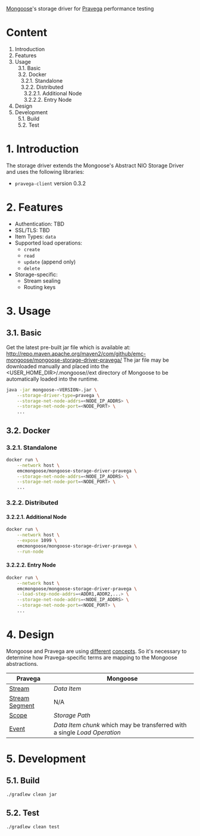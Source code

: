 [Mongoose](https://github.com/emc-mongoose/mongoose)'s storage driver for [Pravega](http://pravega.io) performance testing

# Content

1. Introduction<br/>
2. Features<br/>
3. Usage<br/>
&nbsp;&nbsp;3.1. Basic<br/>
&nbsp;&nbsp;3.2. Docker<br/>
&nbsp;&nbsp;&nbsp;&nbsp;3.2.1. Standalone<br/>
&nbsp;&nbsp;&nbsp;&nbsp;3.2.2. Distributed<br/>
&nbsp;&nbsp;&nbsp;&nbsp;&nbsp;&nbsp;3.2.2.1. Additional Node<br/>
&nbsp;&nbsp;&nbsp;&nbsp;&nbsp;&nbsp;3.2.2.2. Entry Node<br/>
4. Design<br/>
5. Development<br/>
&nbsp;&nbsp;5.1. Build<br/>
&nbsp;&nbsp;5.2. Test<br/>

# 1. Introduction

The storage driver extends the Mongoose's Abstract NIO Storage Driver and uses the following libraries:
* `pravega-client` version 0.3.2

# 2. Features

* Authentication: TBD
* SSL/TLS: TBD
* Item Types: `data`
* Supported load operations:
    * `create`
    * `read`
    * `update` (append only)
    * `delete`
* Storage-specific:
    * Stream sealing
    * Routing keys

# 3. Usage

## 3.1. Basic

Get the latest pre-built jar file which is available at:
http://repo.maven.apache.org/maven2/com/github/emc-mongoose/mongoose-storage-driver-pravega/
The jar file may be downloaded manually and placed into the <USER_HOME_DIR>/.mongoose/<VERSION>/ext directory of
Mongoose to be automatically loaded into the runtime.

```bash
java -jar mongoose-<VERSION>.jar \
    --storage-driver-type=pravega \
    --storage-net-node-addrs=<NODE_IP_ADDRS> \
    --storage-net-node-port=<NODE_PORT> \
    ...
```

## 3.2. Docker

### 3.2.1. Standalone

```bash
docker run \
    --network host \
    emcmongoose/mongoose-storage-driver-pravega \
    --storage-net-node-addrs=<NODE_IP_ADDRS> \
    --storage-net-node-port=<NODE_PORT> \
    ...
```

### 3.2.2. Distributed

#### 3.2.2.1. Additional Node

```bash
docker run \
    --network host \
    --expose 1099 \
    emcmongoose/mongoose-storage-driver-pravega \
    --run-node
```

#### 3.2.2.2. Entry Node

```bash
docker run \
    --network host \
    emcmongoose/mongoose-storage-driver-pravega \
    --load-step-node-addrs=<ADDR1,ADDR2,...> \
    --storage-net-node-addrs=<NODE_IP_ADDRS> \
    --storage-net-node-port=<NODE_PORT> \
    ...
```

# 4. Design

Mongoose and Pravega are using
[different](https://github.com/emc-mongoose/mongoose/tree/master/doc/design/architecture#1-basic-terms)
[concepts](http://pravega.io/docs/latest/pravega-concepts/).
So it's necessary to determine how Pravega-specific terms are mapping to the Mongoose abstractions.

| Pravega | Mongoose |
|---------|----------|
| [Stream](http://pravega.io/docs/latest/pravega-concepts/#streams) | *Data Item* |
| [Stream Segment](http://pravega.io/docs/latest/terminology/) | N/A |
| [Scope](http://pravega.io/docs/latest/terminology/) | *Storage Path* |
| [Event](http://pravega.io/docs/latest/pravega-concepts/#events) | *Data Item chunk* which may be transferred with a single *Load Operation* |


# 5. Development

## 5.1. Build

```bash
./gradlew clean jar
```

## 5.2. Test

```bash
./gradlew clean test
```